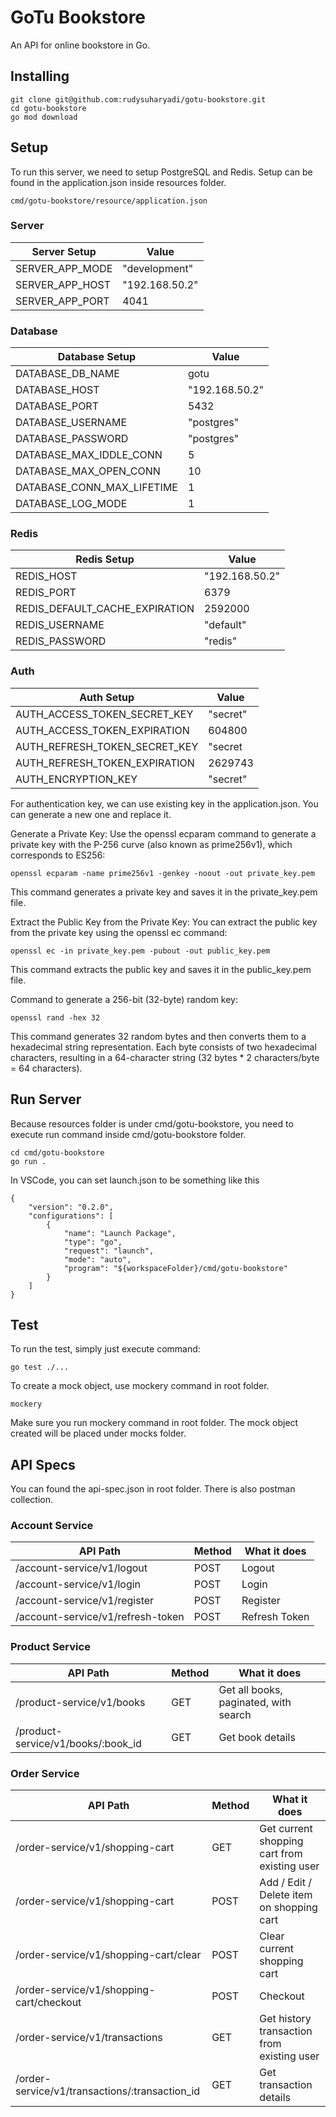 # GoTu Bookstore

An API for online bookstore in Go.

## Installing

```
git clone git@github.com:rudysuharyadi/gotu-bookstore.git
cd gotu-bookstore
go mod download
```

## Setup

To run this server, we need to setup PostgreSQL and Redis. Setup can be found in the application.json inside resources folder.

```
cmd/gotu-bookstore/resource/application.json
```

### Server

| Server Setup    | Value          |
| --------------- | -------------- |
| SERVER_APP_MODE | "development"  |
| SERVER_APP_HOST | "192.168.50.2" |
| SERVER_APP_PORT | 4041           |

### Database

| Database Setup             | Value          |
| -------------------------- | -------------- |
| DATABASE_DB_NAME           | gotu           |
| DATABASE_HOST              | "192.168.50.2" |
| DATABASE_PORT              | 5432           |
| DATABASE_USERNAME          | "postgres"     |
| DATABASE_PASSWORD          | "postgres"     |
| DATABASE_MAX_IDDLE_CONN    | 5              |
| DATABASE_MAX_OPEN_CONN     | 10             |
| DATABASE_CONN_MAX_LIFETIME | 1              |
| DATABASE_LOG_MODE          | 1              |

### Redis

| Redis Setup                    | Value          |
| ------------------------------ | -------------- |
| REDIS_HOST                     | "192.168.50.2" |
| REDIS_PORT                     | 6379           |
| REDIS_DEFAULT_CACHE_EXPIRATION | 2592000        |
| REDIS_USERNAME                 | "default"      |
| REDIS_PASSWORD                 | "redis"        |

### Auth

| Auth Setup                    | Value    |
| ----------------------------- | -------- |
| AUTH_ACCESS_TOKEN_SECRET_KEY  | "secret" |
| AUTH_ACCESS_TOKEN_EXPIRATION  | 604800   |
| AUTH_REFRESH_TOKEN_SECRET_KEY | "secret  |
| AUTH_REFRESH_TOKEN_EXPIRATION | 2629743  |
| AUTH_ENCRYPTION_KEY           | "secret" |

For authentication key, we can use existing key in the application.json. You can generate a new one and replace it.

Generate a Private Key:
Use the openssl ecparam command to generate a private key with the P-256 curve (also known as prime256v1), which corresponds to ES256:

```
openssl ecparam -name prime256v1 -genkey -noout -out private_key.pem
```

This command generates a private key and saves it in the private_key.pem file.

Extract the Public Key from the Private Key:
You can extract the public key from the private key using the openssl ec command:

```
openssl ec -in private_key.pem -pubout -out public_key.pem
```

This command extracts the public key and saves it in the public_key.pem file.

Command to generate a 256-bit (32-byte) random key:

```
openssl rand -hex 32
```

This command generates 32 random bytes and then converts them to a hexadecimal string representation. Each byte consists of two hexadecimal characters, resulting in a 64-character string (32 bytes \* 2 characters/byte = 64 characters).

## Run Server

Because resources folder is under cmd/gotu-bookstore, you need to execute run command inside cmd/gotu-bookstore folder.

```
cd cmd/gotu-bookstore
go run .
```

In VSCode, you can set launch.json to be something like this

```
{
    "version": "0.2.0",
    "configurations": [
        {
            "name": "Launch Package",
            "type": "go",
            "request": "launch",
            "mode": "auto",
            "program": "${workspaceFolder}/cmd/gotu-bookstore"
        }
    ]
}
```

## Test

To run the test, simply just execute command:

```
go test ./...
```

To create a mock object, use mockery command in root folder.

```
mockery
```

Make sure you run mockery command in root folder. The mock object created will be placed under mocks folder.

## API Specs

You can found the api-spec.json in root folder. There is also postman collection.

### Account Service

| API Path                          | Method | What it does  |
| --------------------------------- | ------ | ------------- |
| /account-service/v1/logout        | POST   | Logout        |
| /account-service/v1/login         | POST   | Login         |
| /account-service/v1/register      | POST   | Register      |
| /account-service/v1/refresh-token | POST   | Refresh Token |

### Product Service

| API Path                           | Method | What it does                          |
| ---------------------------------- | ------ | ------------------------------------- |
| /product-service/v1/books          | GET    | Get all books, paginated, with search |
| /product-service/v1/books/:book_id | GET    | Get book details                      |

### Order Service

| API Path                                       | Method | What it does                                 |
| ---------------------------------------------- | ------ | -------------------------------------------- |
| /order-service/v1/shopping-cart                | GET    | Get current shopping cart from existing user |
| /order-service/v1/shopping-cart                | POST   | Add / Edit / Delete item on shopping cart    |
| /order-service/v1/shopping-cart/clear          | POST   | Clear current shopping cart                  |
| /order-service/v1/shopping-cart/checkout       | POST   | Checkout                                     |
| /order-service/v1/transactions                 | GET    | Get history transaction from existing user   |
| /order-service/v1/transactions/:transaction_id | GET    | Get transaction details                      |
